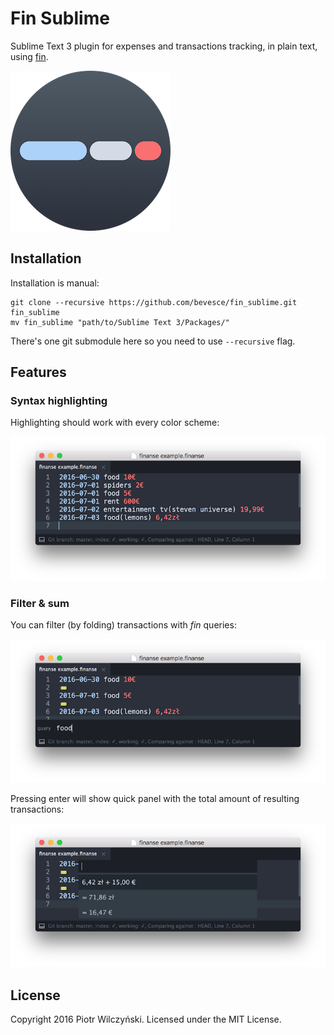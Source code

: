 # Fin Sublime

Sublime Text 3 plugin for expenses and transactions tracking, in plain text, using [fin](https://github.com/bevesce/fin).

![sublime fin icon](icon.png)

## Installation

Installation is manual:

```
git clone --recursive https://github.com/bevesce/fin_sublime.git fin_sublime
mv fin_sublime "path/to/Sublime Text 3/Packages/"
```

There's one git submodule here so you need to use `--recursive` flag.

## Features
### Syntax highlighting

Highlighting should work with every color scheme:

![Syntax highlighting](screenshots/syntax.png)

### Filter & sum

You can filter (by folding) transactions with *fin* queries:

![filter](screenshots/filter.png)

Pressing enter will show quick panel with the total amount of resulting transactions:

![sum](screenshots/sum.png)


## License

Copyright 2016 Piotr Wilczyński. Licensed under the MIT License.
